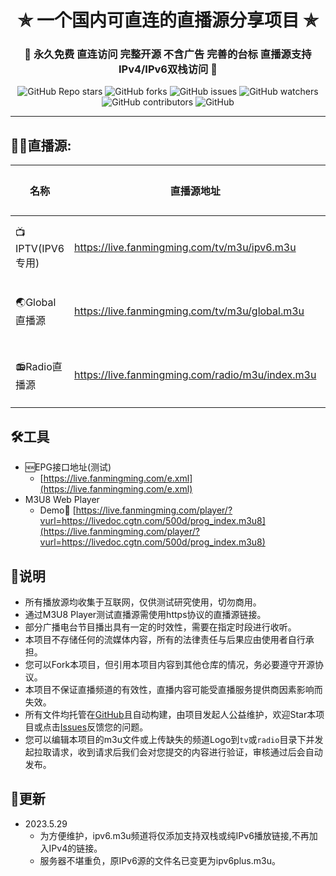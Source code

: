 <h1 align="center"> ✯ 一个国内可直连的直播源分享项目 ✯ </h1>

<h3 align="center">🔕 永久免费 直连访问 完整开源 不含广告 完善的台标 直播源支持IPv4/IPv6双栈访问 🔕</h3>

<p align="center">
<img alt="GitHub Repo stars" src="https://img.shields.io/github/stars/fanmingming/live">
<img alt="GitHub forks" src="https://img.shields.io/github/forks/fanmingming/live">
<img alt="GitHub issues" src="https://img.shields.io/github/issues/fanmingming/live">
<img alt="GitHub watchers" src="https://img.shields.io/github/watchers/fanmingming/live">
<img alt="GitHub contributors" src="https://img.shields.io/github/contributors/fanmingming/live">
<img alt="GitHub" src="https://img.shields.io/github/license/fanmingming/live">
</p>

---

## 🤹‍♂️直播源:

<table>
  <thead>
    <tr>
      <th>名称</th>
      <th>直播源地址</th>
      <th>完善源</th>
      <th>频道数</th>
      <th>更新时间</th>
    </tr>
  </thead>
  <tbody>
    <tr>
      <td>📺IPTV(IPV6专用)</td>
      <td><a href="https://live.fanmingming.com/tv/m3u/ipv6.m3u">https://live.fanmingming.com/tv/m3u/ipv6.m3u</a></td>
      <td><a href="https://github.com/fanmingming/live/edit/main/tv/m3u/ipv6.m3u">编辑该源</a></td>
      <td>128个</td>
      <td>2023.5.29</td>
    </tr>
    <tr>
      <td>🌏Global直播源</td>
      <td><a href="https://live.fanmingming.com/tv/m3u/global.m3u">https://live.fanmingming.com/tv/m3u/global.m3u</a></td>
      <td><a href="https://github.com/fanmingming/live/edit/main/tv/m3u/global.m3u">编辑该源</a></td>
      <td>194个</td>
      <td>2023.5.21</td>
    </tr>
    <tr>
      <td>📻Radio直播源</td>
      <td><a href="https://live.fanmingming.com/radio/m3u/index.m3u">https://live.fanmingming.com/radio/m3u/index.m3u</a></td>
      <td><a href="https://github.com/fanmingming/live/edit/main/radio/m3u/index.m3u">编辑该源</a></td>
      <td>317个</td>
      <td>2023.5.3</td>
    </tr>
  </tbody>
</table>

## 🛠️工具
- 🆕EPG接口地址(测试)
  -  [https://live.fanmingming.com/e.xml](https://live.fanmingming.com/e.xml)
- M3U8 Web Player
  - Demo🔗 [https://live.fanmingming.com/player/?vurl=https://livedoc.cgtn.com/500d/prog_index.m3u8](https://live.fanmingming.com/player/?vurl=https://livedoc.cgtn.com/500d/prog_index.m3u8)

## 📖说明
- 所有播放源均收集于互联网，仅供测试研究使用，切勿商用。
- 通过M3U8 Player测试直播源需使用https协议的直播源链接。
- 部分广播电台节目播出具有一定的时效性，需要在指定时段进行收听。
- 本项目不存储任何的流媒体内容，所有的法律责任与后果应由使用者自行承担。
- 您可以Fork本项目，但引用本项目内容到其他仓库的情况，务必要遵守开源协议。
- 本项目不保证直播频道的有效性，直播内容可能受直播服务提供商因素影响而失效。
- 所有文件均托管在[GitHub](https://github.com/fanmingming/live)且自动构建，由项目发起人公益维护，欢迎Star本项目或点击[Issues](https://github.com/fanmingming/live/issues)反馈您的问题。
- 您可以编辑本项目的m3u文件或上传缺失的频道Logo到`tv`或`radio`目录下并发起拉取请求，收到请求后我们会对您提交的内容进行验证，审核通过后会自动发布。

## 📔更新
- 2023.5.29
  - 为方便维护，ipv6.m3u频道将仅添加支持双栈或纯IPv6播放链接,不再加入IPv4的链接。
  - 服务器不堪重负，原IPv6源的文件名已变更为ipv6plus.m3u。
